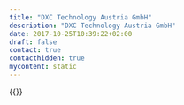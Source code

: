 ```yaml
---
title: "DXC Technology Austria GmbH"
description: "DXC Technology Austria GmbH"
date: 2017-10-25T10:39:22+02:00
draft: false
contact: true
contacthidden: true
mycontent: static
---
```

{{<partner-single
company="DXC Technology Austria GmbH"
type="si"
website="https://www.dxc.technology/"
countrycode="AT"
city="Vienna"
description="Wir sind die österreichische Niederlassung der DXC Technology (131k Mitarbeiter weltweit und 330 in Österreich). DXC Technology ist ein börsennotiertes US-amerikanisches IT-Beratungs- und Dienstleistungsunternehmen, das aus der Fusion von Computer Sciences Corporation (CSC) mit der Dienstleistungssparte Enterprise Services von Hewlett Packard Enterprise (HPE) 2017 entstanden ist. Wir sind mit fast 6.000 Kunden in über 70 Ländern und einem geschätzten Jahresumsatz von 26 Mrd. US-Dollar, einer der weltweit größten unabhängigen Anbieter von End-to-End IT-Services.DXC arbeitet branchenunabhängig, d.h. dass wir weltweit in allen Branchen vertreten sind, mit regionalen Spezialisierungen. In Österreich sind wir vor allem in den Branchen Public Sector, Banking, Insurance, Healthcare & Life Science, Manufactoring, Energy, Oil & Gas und Telekommunikation tätig. Pro Branche fokussieren wir uns auf die 3-5 größten Kunden.Wir decken die gesamte Wertschöpfungskette eines IT Projektes für unsere Kunden ab. Das bedeutet, dass wir beginnend von der Advisory über das Business Consulting und Entwicklung von Individuallösung von bis zu Outsourcing alle Dienstleistungen produktunabhängig für unsere Kunden anbieten. DXC hat keine eigenen Produkte, sondern hat Partnerschaften mit den größten Produktherstellern je Sparte. Schwerpunkt in Österreich liegt vor allem im Business Consulting, wo wir unsere Kunden in der digitalen Transformation begleiten. Besonders im Bereich Process Excellence gibt es ein starkes Team."
siregion="emea"
level="basic"
logo="//images.ctfassets.net/vpidbgnakfvf/4FuYX2HSEYc3FBr3UW0UmZ/87640f0ab745869fe0e88112ab13fc18/dxc_technology_austria_gmbh_logo.png">}}